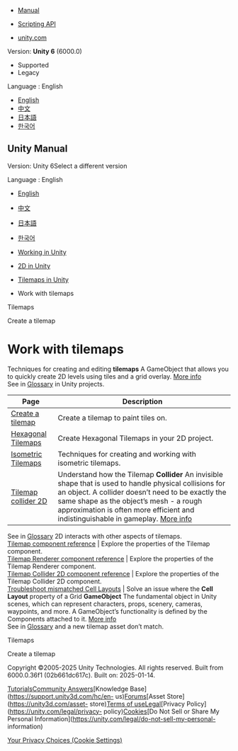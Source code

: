 [](https://docs.unity3d.com)

  * [Manual](../Manual/index.html)
  * [Scripting API](../ScriptReference/index.html)

  * [unity.com](https://unity.com/)

Version: **Unity 6** (6000.0)

  * Supported
  * Legacy

Language : English

  * [English](/Manual/tilemaps/work-with-tilemaps/work-with-tilemaps-landing.html)
  * [中文](/cn/current/Manual/tilemaps/work-with-tilemaps/work-with-tilemaps-landing.html)
  * [日本語](/ja/current/Manual/tilemaps/work-with-tilemaps/work-with-tilemaps-landing.html)
  * [한국어](/kr/current/Manual/tilemaps/work-with-tilemaps/work-with-tilemaps-landing.html)

[](https://docs.unity3d.com)

## Unity Manual

Version: Unity 6Select a different version

Language : English

  * [English](/Manual/tilemaps/work-with-tilemaps/work-with-tilemaps-landing.html)
  * [中文](/cn/current/Manual/tilemaps/work-with-tilemaps/work-with-tilemaps-landing.html)
  * [日本語](/ja/current/Manual/tilemaps/work-with-tilemaps/work-with-tilemaps-landing.html)
  * [한국어](/kr/current/Manual/tilemaps/work-with-tilemaps/work-with-tilemaps-landing.html)

  * [Working in Unity](../../working-in-unity.html)
  * [2D in Unity](../../Unity2D.html)
  * [Tilemaps in Unity](../../tilemaps/tilemaps-landing.html)
  * Work with tilemaps

[](../../tilemaps/tilemaps.html)

Tilemaps

[](../../tilemaps/work-with-tilemaps/create-tilemap.html)

Create a tilemap

# Work with tilemaps

Techniques for creating and editing **tilemaps** A GameObject that allows you
to quickly create 2D levels using tiles and a grid overlay. [More
info](../../tilemaps/work-with-tilemaps/tilemap-reference.html)  
See in [Glossary](../../Glossary.html#Tilemap) in Unity projects.

**Page** | **Description**  
---|---  
[Create a tilemap](create-tilemap.html) | Create a tilemap to paint tiles on.  
[Hexagonal Tilemaps](hexagonal-tilemaps.html) | Create Hexagonal Tilemaps in your 2D project.  
[Isometric Tilemaps](isometric-tilemaps/isometric-tilemap-landing.html) | Techniques for creating and working with isometric tilemaps.  
[Tilemap collider 2D](tilemap-collider-2d.html) | Understand how the Tilemap **Collider** An invisible shape that is used to handle physical collisions for an object. A collider doesn’t need to be exactly the same shape as the object’s mesh - a rough approximation is often more efficient and indistinguishable in gameplay. [More info](../../CollidersOverview.html)  
See in [Glossary](../../Glossary.html#Collider) 2D interacts with other
aspects of tilemaps.  
[Tilemap component reference](tilemap-reference.html) | Explore the properties of the Tilemap component.  
[Tilemap Renderer component reference](tilemap-renderer-reference.html) | Explore the properties of the Tilemap Renderer component.  
[Tilemap Collider 2D component reference](tilemap-collider-2d-reference.html) | Explore the properties of the Tilemap Collider 2D component.  
[Troubleshoot mismatched Cell Layouts](troubleshoot-mismatched-cell-layouts.html) | Solve an issue where the **Cell Layout** property of a Grid **GameObject** The fundamental object in Unity scenes, which can represent characters, props, scenery, cameras, waypoints, and more. A GameObject’s functionality is defined by the Components attached to it. [More info](../../class-GameObject.html)  
See in [Glossary](../../Glossary.html#GameObject) and a new tilemap asset
don’t match.  
  
[](../../tilemaps/tilemaps.html)

Tilemaps

[](../../tilemaps/work-with-tilemaps/create-tilemap.html)

Create a tilemap

Copyright ©2005-2025 Unity Technologies. All rights reserved. Built from
6000.0.36f1 (02b661dc617c). Built on: 2025-01-14.

[Tutorials](https://learn.unity.com/)[Community
Answers](https://answers.unity3d.com)[Knowledge
Base](https://support.unity3d.com/hc/en-
us)[Forums](https://forum.unity3d.com)[Asset Store](https://unity3d.com/asset-
store)[Terms of
use](https://docs.unity3d.com/Manual/TermsOfUse.html)[Legal](https://unity.com/legal)[Privacy
Policy](https://unity.com/legal/privacy-
policy)[Cookies](https://unity.com/legal/cookie-policy)[Do Not Sell or Share
My Personal Information](https://unity.com/legal/do-not-sell-my-personal-
information)

[Your Privacy Choices (Cookie Settings)](javascript:void\(0\);)

